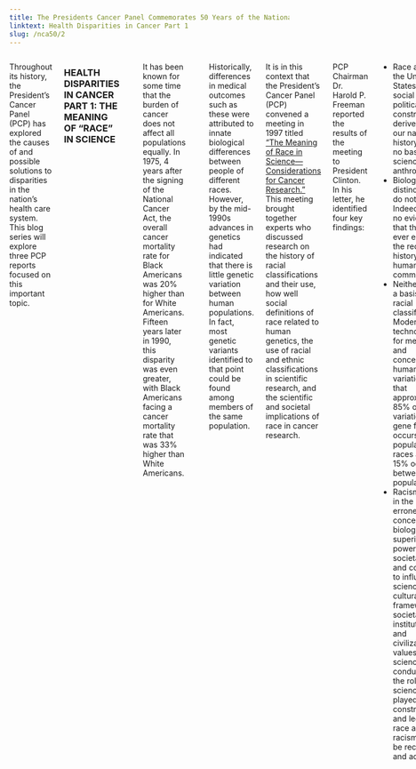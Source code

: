 ```yaml
---
title: The Presidents Cancer Panel Commemorates 50 Years of the National Cancer Act
linktext: Health Disparities in Cancer Part 1
slug: /nca50/2
---
```


<left-navigation root="/nca50/"></left-navigation>

<div class="small-12 medium-9 columns">

Throughout its history, the President’s Cancer Panel (PCP) has explored the causes of and possible solutions to disparities in the nation’s health care system. This blog series will explore three PCP reports focused on this important topic.

### HEALTH DISPARITIES IN CANCER PART 1: THE MEANING OF “RACE” IN SCIENCE

<picture-with-quotes
image_src="nca50-2-1.png"
image_alt="Dr. Harold P. Freeman"
image_caption="Dr. Harold P. Freeman was chairman of the PCP from 1991 to 2000."
quotes='[
{
"text": "Mr. President, we conclude that race does not exist from a biological perspective, but that racism, rooted in the social concept of race, does exist.",
"source": "Dr. Harold P. Freeman, in a letter to President Clinton in 1997"
}
]'>

It has been known for some time that the burden of cancer does not affect all populations equally. In 1975, 4 years after the signing of the National Cancer Act, the overall cancer mortality rate for Black Americans was 20% higher than for White Americans. Fifteen years later in 1990, this disparity was even greater, with Black Americans facing a cancer mortality rate that was 33% higher than White Americans.

<image-with-caption
image_src="nca50-2-2.png"
image_alt="Overall Cancer Mortality Rate per 100k by Race/Ethnicity 1975-2018"
image_caption='Figure 1: Overall Cancer Mortality Rate by Race/Ethnicity 1975–2018. Data from <a href="https://seer.cancer.gov">https://seer.cancer.gov</a>. Data on American Indians/Alaska Natives, Asians/Pacific Islanders, and Hispanics were not available prior to 2000.'>
</image-with-caption>


Historically, differences in medical outcomes such as these were attributed to innate biological differences between people of different races. However, by the mid-1990s advances in genetics had indicated that there is little genetic variation between human populations. In fact, most genetic variants identified to that point could be found among members of the same population.

It is in this context that the President’s Cancer Panel (PCP) convened a meeting in 1997 titled [“The Meaning of Race in Science—Considerations for Cancer Research.”](https://deainfo.nci.nih.gov/advisory/pcp/archive/pcp0497/minutes.pdf) This meeting brought together experts who discussed research on the history of racial classifications and their use, how well social definitions of race related to human genetics, the use of racial and ethnic classifications in scientific research, and the scientific and societal implications of race in cancer research.

PCP Chairman Dr. Harold P. Freeman reported the results of the meeting to President Clinton. In his letter, he identified four key findings:

- Race as used in the United States is a social and political construct derived from our nation’s history. It has no basis in science or anthropology.
- Biologically distinct races do not exist. Indeed, there is no evidence that they have ever existed in the recorded history of the human community.
- Neither is there a basis for racial classification. Modern technologies for measuring and conceptualizing human variation reveal that approximately 85% of all variation in gene frequency occurs within populations or races and only 15% occurs between such populations.
- Racism, rooted in the erroneous concept of biological racial superiority, has powerful societal effects and continues to influence science. The cultural framework of societal, institutional, and civilizational values in which science is conducted, and the role science has played in constructing and legitimizing race and racism, must be recognized and addressed.

Significant progress has been made against cancer. As of 2018, the overall cancer mortality for Black Americans saw a 37% reduction compared with 1990. However, even today Black Americans have a 13% higher mortality rate than White Americans. Since 2000, data for other races and ethnicities indicate that American Indians/Alaska Natives, Asians/Pacific Islanders, and Hispanics all have cancer mortality rates lower than Black and White Americans. Although the 15% of genetic variation that occurs between populations can explain some differences in cancer outcomes, it is not the full story.

Establishing that race is a social rather than a biological construct is important because it shows that disparities in cancer outcomes are not predetermined by race. If race isn’t the sole factor in cancer health disparities, what is? This question will be addressed in the next part of this series, “Voices of a Broken System.”
</div>
